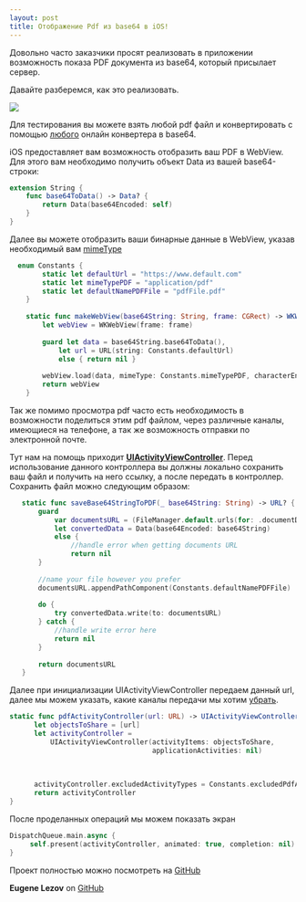 ```yaml
---
layout: post
title: Отображение Pdf из base64 в iOS!
---
```

Довольно часто заказчики просят реализовать в приложении возможность показа PDF документа из base64, который присылает сервер.

Давайте разберемся, как это реализовать.

![](https://image.flaticon.com/icons/png/128/35/35653.png)

Для тестирования вы можете взять любой pdf файл и конвертировать с помощью [любого](http://base64converter.com/) онлайн конвертера в base64.
 
iOS предоставляет вам возможность отобразить ваш PDF в WebView.
Для этого вам необходимо получить объект Data из вашей base64-строки:

``` swift 4
extension String {
    func base64ToData() -> Data? {
        return Data(base64Encoded: self)
    }
}
```

Далее вы можете отобразить ваши бинарные данные в WebView, указав необходимый вам [mimeType](http://www.iana.org/assignments/media-types/media-types.xhtml)

```  swift 4
  enum Constants {
        static let defaultUrl = "https://www.default.com"
        static let mimeTypePDF = "application/pdf"
        static let defaultNamePDFFile = "pdfFile.pdf"
    }
    
    static func makeWebView(base64String: String, frame: CGRect) -> WKWebView? {
        let webView = WKWebView(frame: frame)
        
        guard let data = base64String.base64ToData(),
            let url = URL(string: Constants.defaultUrl)
            else { return nil }
        
        webView.load(data, mimeType: Constants.mimeTypePDF, characterEncodingName: "", baseURL: url)
        return webView
    }
 ```
 
 Так же помимо просмотра pdf часто есть необходимость в возможности поделиться этим pdf файлом, через различные каналы, имеющиеся на телефоне, а так же возможность отправки по электронной почте.
 
 Тут нам на помощь приходит **[UIActivityViewController](https://developer.apple.com/documentation/uikit/uiactivityviewcontroller)**.
 Перед использование данного контроллера вы должны локально сохранить ваш файл и получить на него ссылку, а после передать в контроллер.
 Сохранить файл можно следующим образом: 
 
 ``` swift 4
    static func saveBase64StringToPDF(_ base64String: String) -> URL? {
        guard
            var documentsURL = (FileManager.default.urls(for: .documentDirectory, in: .userDomainMask)).last,
            let convertedData = Data(base64Encoded: base64String)
            else {
                //handle error when getting documents URL
                return nil
        }
        
        //name your file however you prefer
        documentsURL.appendPathComponent(Constants.defaultNamePDFFile)
        
        do {
            try convertedData.write(to: documentsURL)
        } catch {
            //handle write error here
            return nil
        }
        
        return documentsURL
    }
  ```
  
  Далее при инициализации UIActivityViewController передаем данный url, далее мы можем указать, какие каналы передачи мы хотим [убрать](https://developer.apple.com/documentation/uikit/uiactivityviewcontroller/1622009-excludedactivitytypes?language=objc).
  
  ``` swift 4
 static func pdfActivityController(url: URL) -> UIActivityViewController {
        let objectsToShare = [url]
        let activityController =
            UIActivityViewController(activityItems: objectsToShare,
                                     applicationActivities: nil)
        
       
        
        activityController.excludedActivityTypes = Constants.excludedPdfActivities
        return activityController
 }
 ```
 
 После проделанных операций мы можем показать экран 
 
 ``` swift 4
 DispatchQueue.main.async {
      self.present(activityController, animated: true, completion: nil)
 }
 ```          
 
 Проект полностью можно посмотреть на [GitHub](https://github.com/ELezov/iOS-PDF)
 
 **Eugene Lezov** on [GitHub](https://github.com/ELezov)
           
       
 
 
